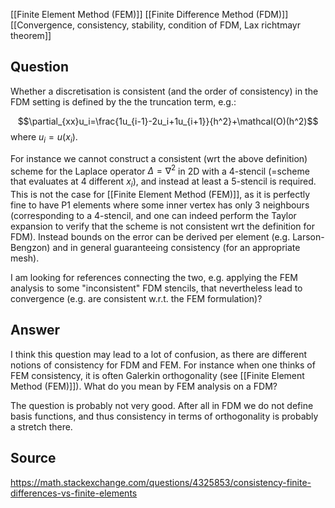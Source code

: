 [[Finite Element Method (FEM)]]
[[Finite Difference Method (FDM)]]
[[Convergence, consistency, stability, condition of FDM, Lax richtmayr theorem]]


## Question
Whether a discretisation is consistent (and the order of consistency) in the FDM setting is defined by the the truncation term, e.g.:

$$\partial_{xx}u_i=\frac{1u_{i-1}-2u_i+1u_{i+1}}{h^2}+\mathcal(O)(h^2)$$
where $u_i=u(x_i)$.

For instance we cannot construct a consistent (wrt the above definition) scheme for the Laplace operator $\Delta=\nabla^2$ in 2D with a 4-stencil (=scheme that evaluates at 4 different $x_i$), and instead at least a 5-stencil is required. This is not the case for [[Finite Element Method (FEM)]], as it is perfectly fine to have P1 elements where some inner vertex has only 3 neighbours (corresponding to a 4-stencil, and one can indeed perform the Taylor expansion to verify that the scheme is not consistent wrt the definition for FDM). Instead bounds on the error can be derived per element (e.g. Larson-Bengzon) and in general guaranteeing consistency (for an appropriate mesh).

I am looking for references connecting the two, e.g. applying the FEM analysis to some "inconsistent" FDM stencils, that nevertheless lead to convergence (e.g. are consistent w.r.t. the FEM formulation)?


## Answer
I think this question may lead to a lot of confusion, as there are different notions of consistency for FDM and FEM. For instance when one thinks of FEM consistency, it is often Galerkin orthogonality (see [[Finite Element Method (FEM)]]). What do you mean by FEM analysis on a FDM? 

The question is probably not very good. After all in FDM we do not define basis functions, and thus consistency in terms of orthogonality is probably a stretch there.


## Source
https://math.stackexchange.com/questions/4325853/consistency-finite-differences-vs-finite-elements